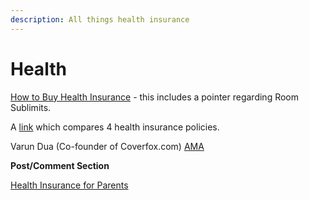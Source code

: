 ```yaml
---
description: All things health insurance
---
```


# Health

[How to Buy Health Insurance](http://www.reddit.com/r/IndiaInvestments/comments/2h3r0a/how_to_buy_a_health_insurance_policy_steps_and/) - this includes a pointer regarding Room Sublimits.

A [link](http://www.gettingyourich.com/blog/-review-of-health-insurance-policies) which compares 4 health insurance policies.

Varun Dua \(Co-founder of Coverfox.com\) [AMA](http://www.reddit.com/r/IndiaInvestments/comments/2immmu/im_varun_the_cofounder_of_coverfox_insurance_its/)

**Post/Comment Section**

[Health Insurance for Parents](http://www.reddit.com/r/IndiaInvestments/comments/261lax/parents_health_insurance_recommendations/)


